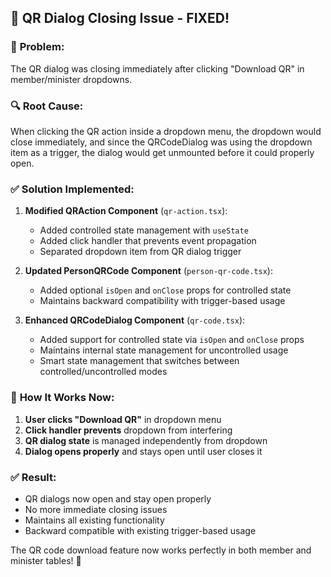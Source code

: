 ## 🔧 QR Dialog Closing Issue - FIXED!

### 🐛 **Problem:**

The QR dialog was closing immediately after clicking "Download QR" in member/minister dropdowns.

### 🔍 **Root Cause:**

When clicking the QR action inside a dropdown menu, the dropdown would close immediately, and since the QRCodeDialog was using the dropdown item as a trigger, the dialog would get unmounted before it could properly open.

### ✅ **Solution Implemented:**

1. **Modified QRAction Component** (`qr-action.tsx`):
   - Added controlled state management with `useState`
   - Added click handler that prevents event propagation
   - Separated dropdown item from QR dialog trigger

2. **Updated PersonQRCode Component** (`person-qr-code.tsx`):
   - Added optional `isOpen` and `onClose` props for controlled state
   - Maintains backward compatibility with trigger-based usage

3. **Enhanced QRCodeDialog Component** (`qr-code.tsx`):
   - Added support for controlled state via `isOpen` and `onClose` props
   - Maintains internal state management for uncontrolled usage
   - Smart state management that switches between controlled/uncontrolled modes

### 🎯 **How It Works Now:**

1. **User clicks "Download QR"** in dropdown menu
2. **Click handler prevents** dropdown from interfering
3. **QR dialog state** is managed independently from dropdown
4. **Dialog opens properly** and stays open until user closes it

### ✅ **Result:**

- QR dialogs now open and stay open properly
- No more immediate closing issues
- Maintains all existing functionality
- Backward compatible with existing trigger-based usage

The QR code download feature now works perfectly in both member and minister tables! 🎉
